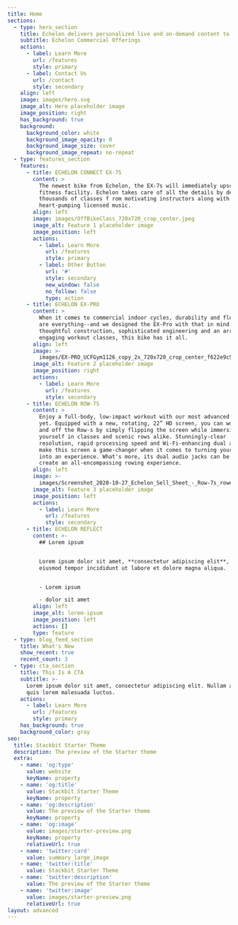 ```yaml
---
title: Home
sections:
  - type: hero_section
    title: Echelon delivers personalized live and on-demand content to your guests
    subtitle: Echelon Commercial Offerings
    actions:
      - label: Learn More
        url: /features
        style: primary
      - label: Contact Us
        url: /contact
        style: secondary
    align: left
    image: images/hero.svg
    image_alt: Hero placeholder image
    image_position: right
    has_background: true
    background:
      background_color: white
      background_image_opacity: 0
      background_image_size: cover
      background_image_repeat: no-repeat
  - type: features_section
    features:
      - title: ECHELON CONNECT EX-7S
        content: >
          The newest bike from Echelon, the EX-7s will immediately upscale any
          fitness facility. Echelon takes care of all the details by delivering
          thousands of classes f rom motivating instructors along with current,
          heart-pumping licensed music.
        align: left
        image: images/OffBikeClass_720x720_crop_center.jpeg
        image_alt: Feature 1 placeholder image
        image_position: left
        actions:
          - label: Learn More
            url: /features
            style: primary
          - label: Other Button
            url: '#'
            style: secondary
            new_window: false
            no_follow: false
            type: action
      - title: ECHELON EX-PRO
        content: >
          When it comes to commercial indoor cycles, durability and flexibility
          are everything--and we designed the EX-Pro with that in mind. From
          thoughtful construction, sophisticated engineering and an array of
          engaging workout classes, this bike has it all.
        align: left
        image: >-
          images/EX-PRO_UCFGym1126_copy_2x_720x720_crop_center_f622e9c5-2a8b-4366-81f7-9a0f29a66105_720x720_crop_center.jpeg
        image_alt: Feature 2 placeholder image
        image_position: right
        actions:
          - label: Learn More
            url: /features
            style: secondary
      - title: ECHELON ROW-7S
        content: >
          Enjoy a full-body, low-impact workout with our most advanced rower
          yet. Equipped with a new, rotating, 22” HD screen, you can workout on
          and off the Row-s by simply flipping the screen while immersing
          yourself in classes and scenic rows alike. Stunningly-clear
          resolution, rapid processing speed and Wi-Fi-enhancing dual antennas
          make this screen a game-changer when it comes to turning your workout
          into an experience. What's more, its dual audio jacks can be used to
          create an all-encompassing rowing experience.
        align: left
        image: >-
          images/Screenshot_2020-10-27_Echelon_Sell_Sheet_-_Row-7s_rower_pdf_720x720_crop_center.png
        image_alt: Feature 3 placeholder image
        image_position: left
        actions:
          - label: Learn More
            url: /features
            style: secondary
      - title: ECHELON REFLECT
        content: >-
          ## Lorem ipsum


          Lorem ipsum dolor sit amet, **consectetur adipiscing elit**, sed do
          eiusmod tempor incididunt ut labore et dolore magna aliqua.


          - Lorem ipsum

          - dolor sit amet
        align: left
        image_alt: lorem-ipsum
        image_position: left
        actions: []
        type: feature
  - type: blog_feed_section
    title: What's New
    show_recent: true
    recent_count: 3
  - type: cta_section
    title: This Is A CTA
    subtitle: >-
      Lorem ipsum dolor sit amet, consectetur adipiscing elit. Nullam a metus
      quis lorem malesuada luctus.
    actions:
      - label: Learn More
        url: /features
        style: primary
    has_background: true
    background_color: gray
seo:
  title: Stackbit Starter Theme
  description: The preview of the Starter theme
  extra:
    - name: 'og:type'
      value: website
      keyName: property
    - name: 'og:title'
      value: Stackbit Starter Theme
      keyName: property
    - name: 'og:description'
      value: The preview of the Starter theme
      keyName: property
    - name: 'og:image'
      value: images/starter-preview.png
      keyName: property
      relativeUrl: true
    - name: 'twitter:card'
      value: summary_large_image
    - name: 'twitter:title'
      value: Stackbit Starter Theme
    - name: 'twitter:description'
      value: The preview of the Starter theme
    - name: 'twitter:image'
      value: images/starter-preview.png
      relativeUrl: true
layout: advanced
---
```

